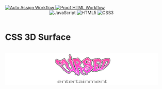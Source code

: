 <a href="https://github.com/CursedPrograms/css-3d-surface/actions/workflows/auto-assign.yml">
    <img class="workflow-badge workflow-success" src="https://github.com/CursedPrograms/css-3d-surface/actions/workflows/auto-assign.yml/badge.svg" alt="Auto Assign Workflow">
</a>

<a href="https://github.com/CursedPrograms/css-3d-surface/actions/workflows/proof-html.yml">
    <img class="workflow-badge workflow-success" src="https://github.com/CursedPrograms/css-3d-surface/actions/workflows/proof-html.yml/badge.svg" alt="Proof HTML Workflow">
</a>
<br>
<div align="center">
  <img alt="JavaScript" src="https://img.shields.io/badge/javascript%20-%23323330.svg?&style=for-the-badge&logo=javascript&logoColor=white"/>
  <img alt="HTML5" src="https://img.shields.io/badge/html5%20-%23323330.svg?&style=for-the-badge&logo=html5&logoColor=white"/>
  <img alt="CSS3" src="https://img.shields.io/badge/css3%20-%23323330.svg?&style=for-the-badge&logo=css3&logoColor=white"/>
</div>
<br>

# CSS 3D Surface

<br>
<a href="https://cursed-entertainment.itch.io/" target="_blank">
    <img src="https://github.com/CursedPrograms/cursedentertainment/raw/main/images/logos/logo-wide-grey.png"
        alt="CursedEntertainment Logo">
</a>
